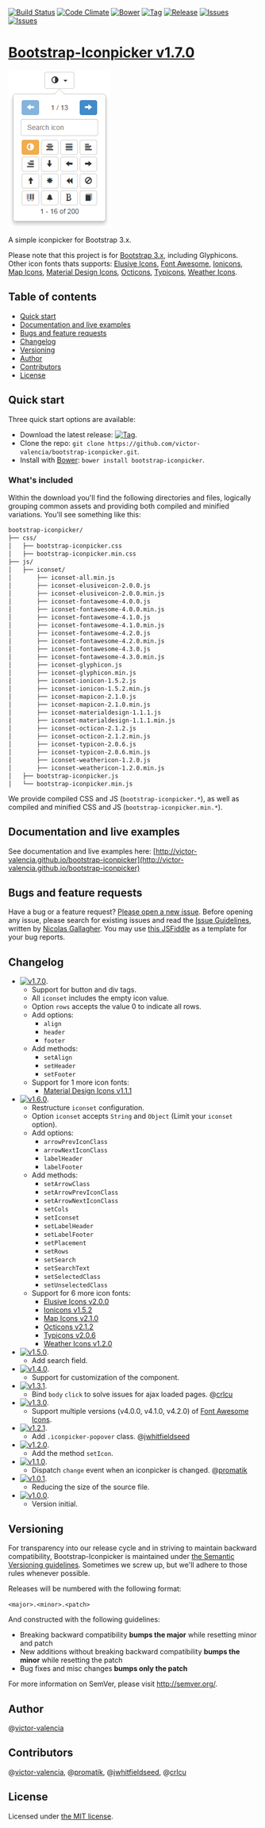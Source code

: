 [![Build Status](https://travis-ci.org/victor-valencia/bootstrap-iconpicker.svg?branch=master)](https://travis-ci.org/victor-valencia/bootstrap-iconpicker)
[![Code Climate](https://codeclimate.com/github/victor-valencia/bootstrap-iconpicker/badges/gpa.svg)](https://codeclimate.com/github/victor-valencia/bootstrap-iconpicker)
[![Bower](http://img.shields.io/bower/v/bootstrap-iconpicker.svg)](http://bower.io/search/?q=bootstrap-iconpicker)
[![Tag](http://img.shields.io/github/tag/victor-valencia/bootstrap-iconpicker.svg)](https://github.com/victor-valencia/bootstrap-iconpicker/tags)
[![Release](http://img.shields.io/github/release/victor-valencia/bootstrap-iconpicker.svg)](https://github.com/victor-valencia/bootstrap-iconpicker/releases)
[![Issues](http://img.shields.io/github/issues/victor-valencia/bootstrap-iconpicker.svg)](https://github.com/victor-valencia/bootstrap-iconpicker/issues?q=is%3Aopen)
[![Issues](http://img.shields.io/badge/license-MIT-red.svg)](https://github.com/victor-valencia/bootstrap-iconpicker/blob/master/LICENSE)

# [Bootstrap-Iconpicker v1.7.0](http://victor-valencia.github.io/bootstrap-iconpicker)
![Iconpicker](bootstrap-iconpicker.png)

A simple iconpicker for Bootstrap 3.x.

Please note that this project is for [Bootstrap 3.x](http://getbootstrap.com/), including Glyphicons.
Other icon fonts thats supports: [Elusive Icons](http://press.codes/downloads/elusive-icons-webfont/), [Font Awesome](http://fontawesome.io/), [Ionicons](http://ionicons.com/), [Map Icons](http://map-icons.com/), [Material Design Icons](http://zavoloklom.github.io/material-design-iconic-font/), [Octicons](https://octicons.github.com/), [Typicons](http://typicons.com), [Weather Icons](http://erikflowers.github.io/weather-icons/).

## Table of contents
- [Quick start](#quick-start)
- [Documentation and live examples](#documentation-and-live-examples)
- [Bugs and feature requests](#bugs-and-feature-requests)
- [Changelog](#changelog)
- [Versioning](#versioning)
- [Author](#author)
- [Contributors](#contributors)
- [License](#license)

## Quick start

Three quick start options are available:

- Download the latest release: [![Tag](http://img.shields.io/github/release/victor-valencia/bootstrap-iconpicker.svg)](https://github.com/victor-valencia/bootstrap-iconpicker/archive/v1.7.0.zip).
- Clone the repo: `git clone https://github.com/victor-valencia/bootstrap-iconpicker.git`.
- Install with [Bower](http://bower.io): `bower install bootstrap-iconpicker`.

### What's included
Within the download you'll find the following directories and files, logically grouping common assets and providing both compiled and minified variations. You'll see something like this:

```
bootstrap-iconpicker/
├── css/
│   ├── bootstrap-iconpicker.css
│   ├── bootstrap-iconpicker.min.css
├── js/
│   ├── iconset/
│       ├── iconset-all.min.js
│       ├── iconset-elusiveicon-2.0.0.js
│       ├── iconset-elusiveicon-2.0.0.min.js
│       ├── iconset-fontawesome-4.0.0.js
│       ├── iconset-fontawesome-4.0.0.min.js
│       ├── iconset-fontawesome-4.1.0.js
│       ├── iconset-fontawesome-4.1.0.min.js
│       ├── iconset-fontawesome-4.2.0.js
│       ├── iconset-fontawesome-4.2.0.min.js
│       ├── iconset-fontawesome-4.3.0.js
│       ├── iconset-fontawesome-4.3.0.min.js
│       ├── iconset-glyphicon.js
│       ├── iconset-glyphicon.min.js
│       ├── iconset-ionicon-1.5.2.js
│       ├── iconset-ionicon-1.5.2.min.js
│       ├── iconset-mapicon-2.1.0.js
│       ├── iconset-mapicon-2.1.0.min.js
│       ├── iconset-materialdesign-1.1.1.js
│       ├── iconset-materialdesign-1.1.1.min.js
│       ├── iconset-octicon-2.1.2.js
│       ├── iconset-octicon-2.1.2.min.js
│       ├── iconset-typicon-2.0.6.js
│       ├── iconset-typicon-2.0.6.min.js
│       ├── iconset-weathericon-1.2.0.js
│       ├── iconset-weathericon-1.2.0.min.js
│   ├── bootstrap-iconpicker.js
│   └── bootstrap-iconpicker.min.js
```

We provide compiled CSS and JS (`bootstrap-iconpicker.*`), as well as compiled and minified CSS and JS (`bootstrap-iconpicker.min.*`).

## Documentation and live examples
See documentation and live examples here: [http://victor-valencia.github.io/bootstrap-iconpicker](http://victor-valencia.github.io/bootstrap-iconpicker)

## Bugs and feature requests
Have a bug or a feature request? [Please open a new issue](https://github.com/victor-valencia/bootstrap-iconpicker/issues). Before opening any issue, please search for existing issues and read the [Issue Guidelines](https://github.com/necolas/issue-guidelines), written by [Nicolas Gallagher](https://github.com/necolas/).
You may use [this JSFiddle](http://jsfiddle.net/victor_valencia/y1q541ar/) as a template for your bug reports.

## Changelog
- [![v1.7.0](http://img.shields.io/badge/zip-v1.7.0-blue.svg)](https://github.com/victor-valencia/bootstrap-iconpicker/archive/v1.7.0.zip).
    - Support for button and div tags.
    - All `iconset` includes the empty icon value.
    - Option `rows` accepts the value 0 to indicate all rows.
    - Add options: 
        - `align`
        - `header`
        - `footer`
    - Add methods: 
        - `setAlign`
        - `setHeader`
        - `setFooter`
    - Support for 1 more icon fonts:
        - [Material Design Icons v1.1.1](http://zavoloklom.github.io/material-design-iconic-font/)
- [![v1.6.0](http://img.shields.io/badge/zip-v1.6.0-blue.svg)](https://github.com/victor-valencia/bootstrap-iconpicker/archive/v1.6.0.zip).
    - Restructure `iconset` configuration.
    - Option `iconset` accepts `String` and `Object` (Limit your `iconset` option).
    - Add options: 
        - `arrowPrevIconClass`
        - `arrowNextIconClass`
        - `labelHeader`
        - `labelFooter`
    - Add methods: 
        - `setArrowClass`
        - `setArrowPrevIconClass`
        - `setArrowNextIconClass`
        - `setCols`
        - `setIconset`
        - `setLabelHeader`
        - `setLabelFooter`
        - `setPlacement`
        - `setRows`
        - `setSearch`
        - `setSearchText`
        - `setSelectedClass`
        - `setUnselectedClass`
    - Support for 6 more icon fonts:
        - [Elusive Icons v2.0.0](http://press.codes/downloads/elusive-icons-webfont/)
        - [Ionicons v1.5.2](http://ionicons.com/)
        - [Map Icons v2.1.0](http://map-icons.com/)
        - [Octicons v2.1.2](https://octicons.github.com/)
        - [Typicons v2.0.6](http://typicons.com)
        - [Weather Icons v1.2.0](http://erikflowers.github.io/weather-icons/)
- [![v1.5.0](http://img.shields.io/badge/zip-v1.5.0-blue.svg)](https://github.com/victor-valencia/bootstrap-iconpicker/archive/v1.5.0.zip).
    - Add search field.
- [![v1.4.0](http://img.shields.io/badge/zip-v1.4.0-blue.svg)](https://github.com/victor-valencia/bootstrap-iconpicker/archive/v1.4.0.zip).
    - Support for customization of the component.
- [![v1.3.1](http://img.shields.io/badge/zip-v1.3.1-blue.svg)](https://github.com/victor-valencia/bootstrap-iconpicker/archive/v1.3.1.zip).
    - Bind `body` `click` to solve issues for ajax loaded pages. @[crlcu](https://github.com/crlcu)
- [![v1.3.0](http://img.shields.io/badge/zip-v1.3.0-blue.svg)](https://github.com/victor-valencia/bootstrap-iconpicker/archive/v1.3.0.zip).
    - Support multiple versions (v4.0.0, v4.1.0, v4.2.0) of [Font Awesome Icons](http://fontawesome.io/).
- [![v1.2.1](http://img.shields.io/badge/zip-v1.2.1-blue.svg)](https://github.com/victor-valencia/bootstrap-iconpicker/archive/v1.2.1.zip).
    - Add `.iconpicker-popover` class. @[jwhitfieldseed](https://github.com/jwhitfieldseed)
- [![v1.2.0](http://img.shields.io/badge/zip-v1.2.0-blue.svg)](https://github.com/victor-valencia/bootstrap-iconpicker/archive/v1.2.0.zip).
    - Add the method `setIcon`.
- [![v1.1.0](http://img.shields.io/badge/zip-v1.1.0-blue.svg)](https://github.com/victor-valencia/bootstrap-iconpicker/archive/v1.1.0.zip).
    - Dispatch `change` event when an iconpicker is changed. @[promatik](https://github.com/promatik)
- [![v1.0.1](http://img.shields.io/badge/zip-v1.0.1-blue.svg)](https://github.com/victor-valencia/bootstrap-iconpicker/archive/v1.0.1.zip).
    - Reducing the size of the source file.
- [![v1.0.0](http://img.shields.io/badge/zip-v1.0.0-blue.svg)](https://github.com/victor-valencia/bootstrap-iconpicker/archive/1.0.0.zip).
    - Version initial.

## Versioning
For transparency into our release cycle and in striving to maintain backward compatibility, Bootstrap-Iconpicker is maintained under [the Semantic Versioning guidelines](http://semver.org/). Sometimes we screw up, but we'll adhere to those rules whenever possible.

Releases will be numbered with the following format:

`<major>.<minor>.<patch>`

And constructed with the following guidelines:

- Breaking backward compatibility **bumps the major** while resetting minor and patch
- New additions without breaking backward compatibility **bumps the minor** while resetting the patch
- Bug fixes and misc changes **bumps only the patch**

For more information on SemVer, please visit <http://semver.org/>.

## Author
@[victor-valencia](https://github.com/victor-valencia)

## Contributors
@[victor-valencia](https://github.com/victor-valencia), @[promatik](https://github.com/promatik), @[jwhitfieldseed](https://github.com/jwhitfieldseed), @[crlcu](https://github.com/crlcu)

## License
Licensed under [the MIT license](LICENSE).